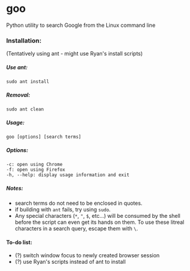 # goo
Python utility to search Google from the Linux command line

### Installation:

(Tentatively using ant - might use Ryan's install scripts)

##### Use ant:

`sudo ant install`

##### Removal:

`sudo ant clean`

##### Usage:  
`goo [options] [search terms]`

##### Options:
`-c: open using Chrome`  
`-f: open using Firefox`  
`-h, --help: display usage information and exit`

##### Notes:
- search terms do not need to be enclosed in quotes.
- if building with `ant` fails, try using `sudo`.
- Any special characters (`*`, `"`, `$`, etc...) will be consumed by the shell before the script can even get its hands on them. To use these litreal characters in a search query, escape them with `\`.

#### To-do list:
- (?) switch window focus to newly created browser session
- (?) use Ryan's scripts instead of ant to install
